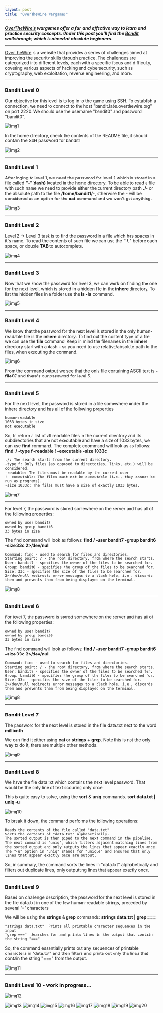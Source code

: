 ```yaml
---
layout: post
title: "OverTheWire Wargames"
---
```




***[OverTheWire's](https://overthewire.org/wargames/) wargames offer a fun and effective way to learn and practice security concepts. Under this post you'll find the [Bandit](https://overthewire.org/wargames/bandit/) walkthrough, which is aimed at absolute beginners.***


---------------------













[OverTheWire](https://overthewire.org/wargames/) is a website that provides a series of challenges aimed at improving the security skills through practice. The challenges are categorized into different levels, each with a specific focus and difficulty, covering various aspects of hacking and cybersecurity, such as cryptography, web exploitation, reverse engineering, and more.

----------

### Bandit Level 0

Our objective for this level is to log in to the game using SSH. To establish a connection, we need to connect to the host "bandit.labs.overthewire.org" on port 2220. We should use the username "bandit0" and password "bandit0".



![img1](/assets/images/bandit_overthewire/img1.png)

In the home directory, check the contents of the README file, it should contain the SSH password for bandit1

![img2](/assets/images/bandit_overthewire/img2.png)

----------

### Bandit Level 1

After loging to level 1, we need the password for level 2 which is stored in a file called **"-"(dash)** located in the home directory. To be able to read a file with such name we need to provide either the current directory path **./-** or the absolute path to the file **/home/bandit1/-**, otherwise the **-** will be considered as an option for the **cat** command and we won't get anything.






![img3](/assets/images/bandit_overthewire/img3.png)

------------

### Bandit Level 2

Level 2 → Level 3 task is to find the password in a file which has spaces in it's name. To read the contents of such file we can use the **" \ "** before each space, or double **TAB** to autocomplete.

![img4](/assets/images/bandit_overthewire/img4.png)

--------

### Bandit Level 3

Now that we know the password for level 3, we can work on finding the one for the next level, which is stored in a hidden file in the **inhere** directory. To list the hidden files in a folder use the **ls -la** command.

![img5](/assets/images/bandit_overthewire/img5.png)

-------

### Bandit Level 4

We know that the password for the next level is stored in the only human-readable file in the **inhere** directory. To find out the content type of a file, we can use the **file** command. Keep in mind the filenames in the **inhere** directory start with a dash **-** so you need to use relative/absolute path to the files, when executing the command.


![img6](/assets/images/bandit_overthewire/img6.png)

From the command output we see that the only file containing ASCII text is **-file07** and there's our password for level 5.


--------
### Bandit Level 5


For the next level, the password is stored in a file somewhere under the inhere directory and has all of the following properties:

    human-readable
    1033 bytes in size
    not executable

So, to return a list of all readable files in the current directory and its subdirectories that are not executable and have a size of 1033 bytes, we can use **find** command. The complete coommand will look as as follows: **find ./ -type f -readable ! -executable -size 1033c**

    ./: The search starts from the current directory.
    -type f: Only files (as opposed to directories, links, etc.) will be considered.
    -readable: The files must be readable by the current user.
    ! -executable: The files must not be executable (i.e., they cannot be run as programs).
    -size 1033c: The files must have a size of exactly 1033 bytes.



![img7](/assets/images/bandit_overthewire/img7.png)


-------

For level 7, the password is stored somewhere on the server and has all of the following properties:

    owned by user bandit7
    owned by group bandit6
    33 bytes in size

The find command will look as follows: **find / -user bandit7 -group bandit6 -size 33c 2>/dev/null**

    Command: find - used to search for files and directories.
    Starting point: / - the root directory, from where the search starts.
    User: bandit7 - specifies the owner of the files to be searched for.
    Group: bandit6 - specifies the group of the files to be searched for.
    Size: 33c - specifies the size of the files to be searched for.
    2>/dev/null redirects error messages to a black hole, i.e., discards them and prevents them from being displayed on the terminal.




![img8](/assets/images/bandit_overthewire/img8.png)


---------

### Bandit Level 6

For level 7, the password is stored somewhere on the server and has all of the following properties:

    owned by user bandit7
    owned by group bandit6
    33 bytes in size

The find command will look as follows: **find / -user bandit7 -group bandit6 -size 33c 2>/dev/null**

    Command: find - used to search for files and directories.
    Starting point: / - the root directory, from where the search starts.
    User: bandit7 - specifies the owner of the files to be searched for.
    Group: bandit6 - specifies the group of the files to be searched for.
    Size: 33c - specifies the size of the files to be searched for.
    2>/dev/null redirects error messages to a black hole, i.e., discards them and prevents them from being displayed on the terminal.




![img8](/assets/images/bandit_overthewire/img8.png)


---------

### Bandit Level 7


The password for the next level is stored in the file data.txt next to the word **millionth**


We can find it either using **cat** or **strings** + **grep**. Note this is not the only way to do it, there are multiple other methods.

![img9](/assets/images/bandit_overthewire/img9.png)




-------------

### Bandit Level 8


We have the file data.txt which contains the next level password. That would be the only line of text occuring only once

This is quite easy to solve, using the **sort** & **uniq** commands. **sort data.txt | uniq -u**

![img10](/assets/images/bandit_overthewire/img10.png)

To break it down, the command performs the following operations:

    Reads the contents of the file called "data.txt"
    Sorts the contents of "data.txt" alphabetically.
    The sorted output is then piped to the next command in the pipeline.
    The next command is "uniq", which filters adjacent matching lines from the sorted output and only outputs the lines that appear exactly once.
    The "-u" option in "uniq" stands for "unique" and ensures that only lines that appear exactly once are output.

So, in summary, the command sorts the lines in "data.txt" alphabetically and filters out duplicate lines, only outputting lines that appear exactly once.

------

### Bandit Level 9

Based on challenge description, the password for the next level is stored in the file data.txt in one of the few human-readable strings, preceded by several ‘=’ characters.

We will be using the **strings** & **grep** commands: **strings data.txt | grep ===**

    "strings data.txt"  Prints all printable character sequences in the input
    "grep ==="  Searches for and prints lines in the output that contain the string "==="

So, the command essentially prints out any sequences of printable characters in "data.txt" and then filters and prints out only the lines that contain the string "===" from the output.

![img11](/assets/images/bandit_overthewire/img11.png)

--------

### Bandit Level 10  - work in progress...

![img12](/assets/images/bandit_overthewire/img12.png)



![img13](/assets/images/bandit_overthewire/img13.png)
![img14](/assets/images/bandit_overthewire/img14.png)
![img15](/assets/images/bandit_overthewire/img15.png)
![img16](/assets/images/bandit_overthewire/img16.png)
![img17](/assets/images/bandit_overthewire/img17.png)
![img18](/assets/images/bandit_overthewire/img18.png)
![img19](/assets/images/bandit_overthewire/img19.png)
![img20](/assets/images/bandit_overthewire/img20.png)

